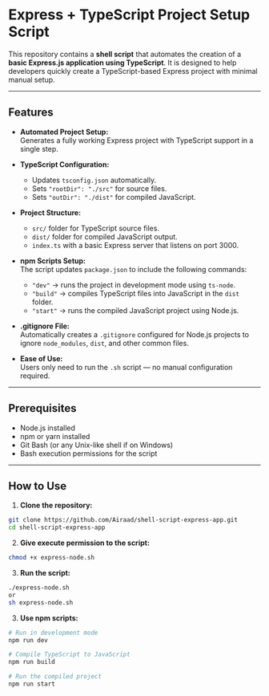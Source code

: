 # Express + TypeScript Project Setup Script

This repository contains a **shell script** that automates the creation of a **basic Express.js application using TypeScript**. It is designed to help developers quickly create a TypeScript-based Express project with minimal manual setup.

---

## Features

- **Automated Project Setup:**  
  Generates a fully working Express project with TypeScript support in a single step.

- **TypeScript Configuration:**  
  - Updates `tsconfig.json` automatically.  
  - Sets `"rootDir": "./src"` for source files.  
  - Sets `"outDir": "./dist"` for compiled JavaScript.

- **Project Structure:**  
  - `src/` folder for TypeScript source files.  
  - `dist/` folder for compiled JavaScript output.  
  - `index.ts` with a basic Express server that listens on port 3000.

- **npm Scripts Setup:**  
  The script updates `package.json` to include the following commands:  
  - `"dev"` → runs the project in development mode using `ts-node`.  
  - `"build"` → compiles TypeScript files into JavaScript in the `dist` folder.  
  - `"start"` → runs the compiled JavaScript project using Node.js.

- **.gitignore File:**  
  Automatically creates a `.gitignore` configured for Node.js projects to ignore `node_modules`, `dist`, and other common files.

- **Ease of Use:**  
  Users only need to run the `.sh` script — no manual configuration required.

---

## Prerequisites

- Node.js installed  
- npm or yarn installed  
- Git Bash (or any Unix-like shell if on Windows)  
- Bash execution permissions for the script

---

## How to Use

1. **Clone the repository:**
```bash
git clone https://github.com/Airaad/shell-script-express-app.git
cd shell-script-express-app
```

2. **Give execute permission to the script:**
```bash
chmod +x express-node.sh
```

3. **Run the script:**
```bash
./express-node.sh
or 
sh express-node.sh
```

3. **Use npm scripts:**
```bash
# Run in development mode
npm run dev

# Compile TypeScript to JavaScript
npm run build

# Run the compiled project
npm run start

```

